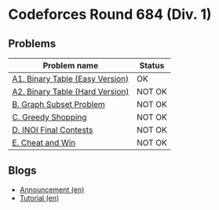 # Codeforces Round 684 (Div. 1)

## Problems

|Problem name|Status|
|------------|---------|
| [A1. Binary Table (Easy Version)](problems/A1._Binary_Table_(Easy_Version).md)|OK|
| [A2. Binary Table (Hard Version)](problems/A2._Binary_Table_(Hard_Version).md)|NOT OK|
| [B. Graph Subset Problem](problems/B._Graph_Subset_Problem.md)|NOT OK|
| [C. Greedy Shopping](problems/C._Greedy_Shopping.md)|NOT OK|
| [D. INOI Final Contests](problems/D._INOI_Final_Contests.md)|NOT OK|
| [E. Cheat and Win](problems/E._Cheat_and_Win.md)|NOT OK|
## Blogs

- [Announcement (en)](blogs/Announcement_(en).md)
- [Tutorial (en)](blogs/Tutorial_(en).md)
